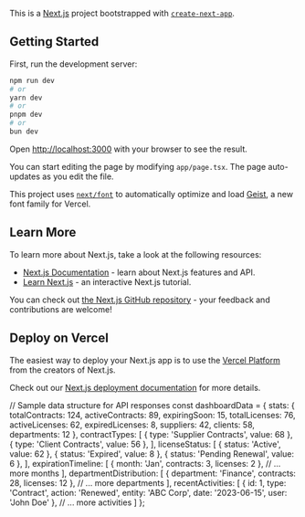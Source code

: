 This is a [Next.js](https://nextjs.org) project bootstrapped with [`create-next-app`](https://nextjs.org/docs/app/api-reference/cli/create-next-app).

## Getting Started

First, run the development server:

```bash
npm run dev
# or
yarn dev
# or
pnpm dev
# or
bun dev
```

Open [http://localhost:3000](http://localhost:3000) with your browser to see the result.

You can start editing the page by modifying `app/page.tsx`. The page auto-updates as you edit the file.

This project uses [`next/font`](https://nextjs.org/docs/app/building-your-application/optimizing/fonts) to automatically optimize and load [Geist](https://vercel.com/font), a new font family for Vercel.

## Learn More

To learn more about Next.js, take a look at the following resources:

- [Next.js Documentation](https://nextjs.org/docs) - learn about Next.js features and API.
- [Learn Next.js](https://nextjs.org/learn) - an interactive Next.js tutorial.

You can check out [the Next.js GitHub repository](https://github.com/vercel/next.js) - your feedback and contributions are welcome!

## Deploy on Vercel

The easiest way to deploy your Next.js app is to use the [Vercel Platform](https://vercel.com/new?utm_medium=default-template&filter=next.js&utm_source=create-next-app&utm_campaign=create-next-app-readme) from the creators of Next.js.

Check out our [Next.js deployment documentation](https://nextjs.org/docs/app/building-your-application/deploying) for more details.



// Sample data structure for API responses
const dashboardData = {
stats: {
totalContracts: 124,
activeContracts: 89,
expiringSoon: 15,
totalLicenses: 76,
activeLicenses: 62,
expiredLicenses: 8,
suppliers: 42,
clients: 58,
departments: 12
},
contractTypes: [
{ type: 'Supplier Contracts', value: 68 },
{ type: 'Client Contracts', value: 56 },
],
licenseStatus: [
{ status: 'Active', value: 62 },
{ status: 'Expired', value: 8 },
{ status: 'Pending Renewal', value: 6 },
],
expirationTimeline: [
{ month: 'Jan', contracts: 3, licenses: 2 },
// ... more months
],
departmentDistribution: [
{ department: 'Finance', contracts: 28, licenses: 12 },
// ... more departments
],
recentActivities: [
{ id: 1, type: 'Contract', action: 'Renewed', entity: 'ABC Corp', date: '2023-06-15', user: 'John Doe' },
// ... more activities
]
};